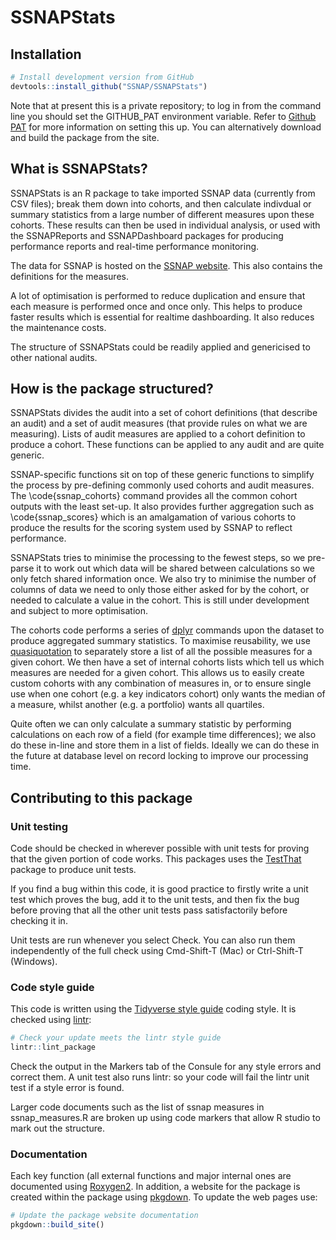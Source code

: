# SSNAPStats

## Installation

``` r
# Install development version from GitHub
devtools::install_github("SSNAP/SSNAPStats")
```

Note that at present this is a private repository; to log in from the
command line you should set the GITHUB_PAT environment variable.
Refer to [Github PAT](https://github.com/settings/tokens) for more
information on setting this up. You can alternatively download and
build the package from the site.

## What is SSNAPStats?

SSNAPStats is an R package to take imported SSNAP data (currently
from CSV files); break them down into cohorts, and then calculate
indivdual or summary statistics from a large number of different
measures upon these cohorts. These results can then be used in
individual analysis, or used with the SSNAPReports and
SSNAPDashboard packages for producing performance reports and
real-time performance monitoring.

The data for SSNAP is hosted on the
[SSNAP website](http://www.strokeaudit.org). This also contains the
definitions for the measures.

A lot of optimisation is performed to reduce duplication and ensure
that each measure is performed once and once only. This helps to
produce faster results which is essential for realtime dashboarding.
It also reduces the maintenance costs.

The structure of SSNAPStats could be readily applied and genericised
to other national audits.

## How is the package structured?

SSNAPStats divides the audit into a set of cohort definitions (that
describe an audit) and a set of audit measures (that provide rules on
what we are measuring). Lists of audit measures are applied to a
cohort definition to produce a cohort. These functions can be applied
to any audit and are quite generic.

SSNAP-specific functions sit on top of these generic functions to
simplify the process by pre-defining commonly used cohorts and
audit measures. The \code{ssnap_cohorts} command provides all the
common cohort outputs with the least set-up. It also provides further
aggregation such as \code{ssnap_scores} which is an amalgamation of
various cohorts to produce the results for the scoring system used
by SSNAP to reflect performance.

SSNAPStats tries to minimise the processing to the fewest steps, so we
pre-parse it to work out which data will be shared between
calculations so we only fetch shared information once. We also try to
minimise the number of columns of data we need to only those either
asked for by the cohort, or needed to calculate a value in the
cohort. This is still under development and subject to more
optimisation.

The cohorts code performs a series of
[dplyr](https://dplyr.tidyverse.org) commands upon the dataset to
produce aggregated summary statistics. To maximise reusability, we
use [quasiquotation](https://adv-r.hadley.nz/quasiquotation.html) to 
separately store a list of all the possible measures for a given
cohort. We then have a set of internal cohorts lists which tell us
which measures are needed for a given cohort. This allows us to
easily create custom cohorts with any combination of measures in, or
to ensure single use when one cohort (e.g. a key indicators cohort)
only wants the median of a measure, whilst another (e.g. a portfolio)
wants all quartiles.

Quite often we can only calculate a summary statistic by performing
calculations on each row of a field (for example time differences);
we also do these in-line and store them in a list of fields. Ideally
we can do these in the future at database level on record locking to
improve our processing time.

## Contributing to this package

### Unit testing

Code should be checked in wherever possible with unit tests for
proving that the given portion of code works. This packages uses the
[TestThat](http://testthat.r-lib.org) package to produce unit tests.

If you find a bug within this code, it is good practice to firstly
write a unit test which proves the bug, add it to the unit tests, and
then fix the bug before proving that all the other unit tests pass
satisfactorily before checking it in.

Unit tests are run whenever you select Check. You can also run them
independently of the full check using Cmd-Shift-T (Mac) or
Ctrl-Shift-T (Windows).

### Code style guide

This code is written using the
[Tidyverse style guide](http://style.tidyverse.org) coding style. It
is checked using
[lintr](https://www.rdocumentation.org/packages/lintr/versions/0.2.0):


``` r
# Check your update meets the lintr style guide
lintr::lint_package
```

Check the output in the Markers tab of the Consule for any style
errors and correct them. A unit test also runs lintr: so your code
will fail the lintr unit test if a style error is found.

Larger code documents such as the list of ssnap measures in
ssnap_measures.R are broken up using code markers that allow
R studio to mark out the structure. 

### Documentation

Each key function (all external functions and major internal ones
are documented using
[Roxygen2](http://kbroman.org/pkg_primer/pages/docs.html). In
addition, a website for the package is created within the package
using [pkgdown](http://pkgdown.r-lib.org). To update the web pages
use:

``` r
# Update the package website documentation
pkgdown::build_site()
```
